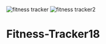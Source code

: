 ![fitness tracker](https://user-images.githubusercontent.com/77304654/130312502-5200338c-7e0e-463e-af0d-52e46896c2ee.jpg)
![fitness tracker2](https://user-images.githubusercontent.com/77304654/130312506-2ebe502d-d955-409f-941f-63430880393d.jpg)
# Fitness-Tracker18

